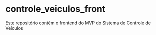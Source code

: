 # controle_veiculos_front
Este repositório contém o frontend do MVP do Sistema de Controle de Veículos
